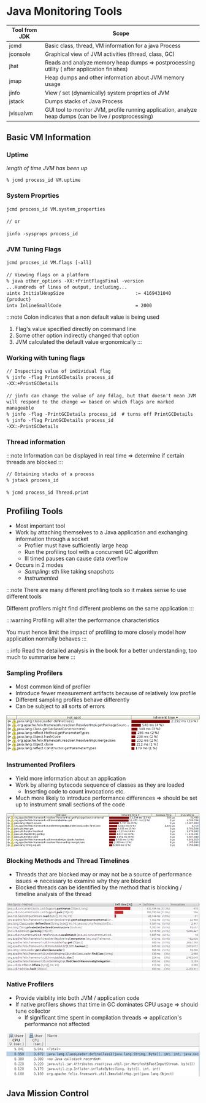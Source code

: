 # Java Monitoring Tools
| Tool from JDK | Scope |
| ------------ | ------ |
| jcmd | Basic class, thread, VM information for a java Process | 
| jconsole | Graphical view of JVM activities (thread, class, GC) |
| jhat | Reads and analyze memory heap dumps => postprocessing utility ( after application finishes)|
| jmap | Heap dumps and other information about JVM memory usage |  
| jinfo | View / set (dynamically) system proprties of JVM | 
| jstack | Dumps stacks of Java Process |
| jvisualvm | GUI tool to monitor JVM, profile running application, analyze heap dumps (can be live / postprocessing) |


## Basic VM Information
### Uptime
_length of time JVM has been up_
```
% jcmd process_id VM.uptime
```
### System Proprties
```
jcmd process_id VM.system_properties

// or 

jinfo -sysprops process_id

```
### JVM Tuning Flags
```
jcmd procses_id VM.flags [-all]

// Viewing flags on a platform
% java other_options -XX:+PrintFlagsFinal -version
...Hundreds of lines of output, including...
uintx InitialHeapSize                          := 4169431040     {product}
intx InlineSmallCode                           = 2000 
```

:::note
Colon indicates that a non default value is being used
1. Flag's value specified directly on command line
2. Some other option indirectly changed that option
3. JVM calculated the default value ergonomically
:::

### Working with tuning flags
```
// Inspecting value of individual flag
% jinfo -flag PrintGCDetails process_id
-XX:+PrintGCDetails

// jinfo can change the value of any fdlag, but that doesn't mean JVM will respond to the change => based on which flags are marked manageable
% jinfo -flag -PrintGCDetails process_id  # turns off PrintGCDetails
% jinfo -flag PrintGCDetails process_id
-XX:-PrintGCDetails
```

### Thread information
:::note
Information can be displayed in real time => determine if certain threads are blocked
:::
```
// Obtaining stacks of a process 
% jstack process_id

% jcmd process_id Thread.print
```

## Profiling Tools
- Most important tool
- Work by attaching themselves to a Java application and exchanging information through a socket
    - Profiler must have sufficiently large heap
    - Run the profiling tool with a concurrent GC algorithm
    - Ill timed pauses can cause data overflow
- Occurs in 2 modes
    - _Sampling_: sth like taking snapshots
    - _Instrumented_

:::note
There are many different profiling tools so it makes sense to use different tools 

Different profilers might find different problems on the same application
:::

:::warning
Profiling will alter the performance characteristics

You must hence limit the impact of profiling to more closely model how application normally behaves
:::

:::info
Read the detailed analysis in the book for a better understanding, too much to summarise here
:::

### Sampling Profilers
- Most common kind of profiler
- Introduce fewer measurement artifacts because of relatively low profile
- Different sampling profiles behave differently
- Can be subject to all sorts of errors

![Sampling Profile Example](resources/jvm3/sampling.png)

### Instrumented Profilers
- Yield more information about an application
- Work by altering bytecode sequence of classes as they are loaded
    - Inserting code to count invocations etc.
- Much more likely to introduce performance differences => should be set up to instrument small sections of the code

![Instrumental Profile Example](resources/jvm3/instrumented.png)


### Blocking Methods and Thread Timelines
- Threads that are blocked may or may not be a source of performance issues => necessary to examine why they are blocked
- Blocked threads can be identified by the method that is blocking / timeline analysis of the thread

![Blocking Example](resources/jvm3/blocking.png)

### Native Profilers
- Provide visiblity into both JVM / application code
- If native profilers shows that time in GC dominates CPU usage => should tune collector
    - If significant time spent in compilation threads => application's performance not affected 

![Native Example](resources/jvm3/native.png)


## Java Mission Control

